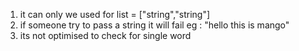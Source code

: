 
1. it can only we used for list = ["string","string"]
2. if someone try to pass a string it will fail eg : "hello this is mango"
3. its not optimised to check for single word


